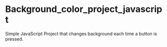 # Background_color_project_javascript
Simple JavaScript Project that changes background each time a button is pressed.
